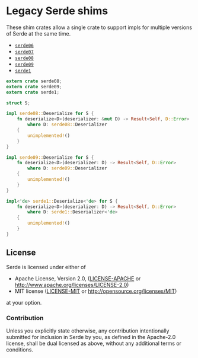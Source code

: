 # Legacy Serde shims

These shim crates allow a single crate to support impls for multiple versions of
Serde at the same time.

- [`serde06`](https://crates.io/crates/serde06)
- [`serde07`](https://crates.io/crates/serde07)
- [`serde08`](https://crates.io/crates/serde08)
- [`serde09`](https://crates.io/crates/serde09)
- [`serde1`](https://crates.io/crates/serde1)

```rust
extern crate serde08;
extern crate serde09;
extern crate serde1;

struct S;

impl serde08::Deserialize for S {
    fn deserialize<D>(deserializer: &mut D) -> Result<Self, D::Error>
        where D: serde08::Deserializer
    {
        unimplemented!()
    }
}

impl serde09::Deserialize for S {
    fn deserialize<D>(deserializer: D) -> Result<Self, D::Error>
        where D: serde09::Deserializer
    {
        unimplemented!()
    }
}

impl<'de> serde1::Deserialize<'de> for S {
    fn deserialize<D>(deserializer: D) -> Result<Self, D::Error>
        where D: serde1::Deserializer<'de>
    {
        unimplemented!()
    }
}
```

## License

Serde is licensed under either of

 * Apache License, Version 2.0, ([LICENSE-APACHE](LICENSE-APACHE) or
   http://www.apache.org/licenses/LICENSE-2.0)
 * MIT license ([LICENSE-MIT](LICENSE-MIT) or
   http://opensource.org/licenses/MIT)

at your option.

### Contribution

Unless you explicitly state otherwise, any contribution intentionally submitted
for inclusion in Serde by you, as defined in the Apache-2.0 license, shall be
dual licensed as above, without any additional terms or conditions.
